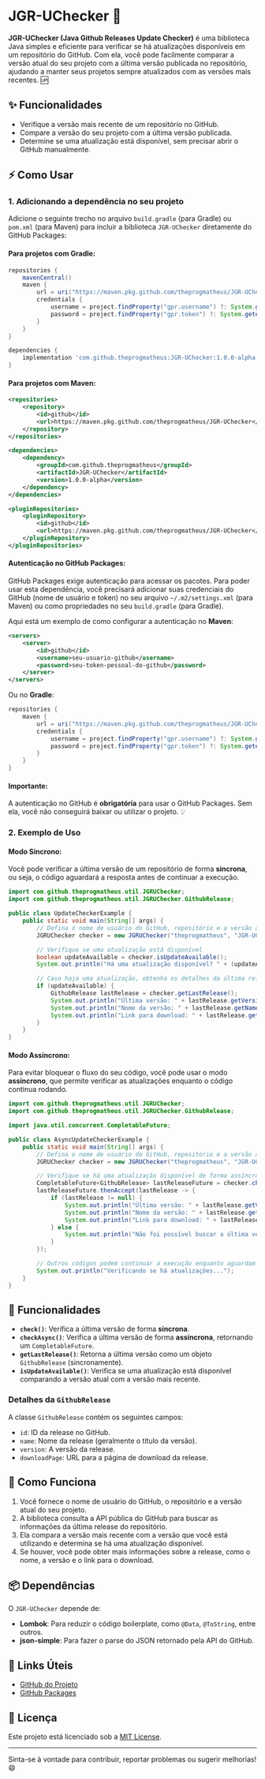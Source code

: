 # JGR-UChecker 🚀

**JGR-UChecker (Java Github Releases Update Checker)** é uma biblioteca Java simples e eficiente para verificar se há atualizações disponíveis em um repositório do GitHub. Com ela, você pode facilmente comparar a versão atual do seu projeto com a última versão publicada no repositório, ajudando a manter seus projetos sempre atualizados com as versões mais recentes. 🆙

## ✨ Funcionalidades

- Verifique a versão mais recente de um repositório no GitHub.
- Compare a versão do seu projeto com a última versão publicada.
- Determine se uma atualização está disponível, sem precisar abrir o GitHub manualmente.

## ⚡ Como Usar

### 1. Adicionando a dependência no seu projeto

Adicione o seguinte trecho no arquivo `build.gradle` (para Gradle) ou `pom.xml` (para Maven) para incluir a biblioteca `JGR-UChecker` diretamente do GitHub Packages:

#### **Para projetos com Gradle:**

```groovy
repositories {
    mavenCentral()
    maven {
        url = uri("https://maven.pkg.github.com/theprogmatheus/JGR-UChecker")
        credentials {
            username = project.findProperty("gpr.username") ?: System.getenv("GITHUB_USERNAME")
            password = project.findProperty("gpr.token") ?: System.getenv("GITHUB_TOKEN")
        }
    }
}

dependencies {
    implementation 'com.github.theprogmatheus:JGR-UChecker:1.0.0-alpha'
}
```

#### **Para projetos com Maven:**

```xml
<repositories>
    <repository>
        <id>github</id>
        <url>https://maven.pkg.github.com/theprogmatheus/JGR-UChecker</url>
    </repository>
</repositories>

<dependencies>
    <dependency>
        <groupId>com.github.theprogmatheus</groupId>
        <artifactId>JGR-UChecker</artifactId>
        <version>1.0.0-alpha</version>
    </dependency>
</dependencies>

<pluginRepositories>
    <pluginRepository>
        <id>github</id>
        <url>https://maven.pkg.github.com/theprogmatheus/JGR-UChecker</url>
    </pluginRepository>
</pluginRepositories>
```

#### **Autenticação no GitHub Packages:**

GitHub Packages exige autenticação para acessar os pacotes. Para poder usar esta dependência, você precisará adicionar suas credenciais do GitHub (nome de usuário e token) no seu arquivo `~/.m2/settings.xml` (para Maven) ou como propriedades no seu `build.gradle` (para Gradle).

Aqui está um exemplo de como configurar a autenticação no **Maven**:

```xml
<servers>
    <server>
        <id>github</id>
        <username>seu-usuario-github</username>
        <password>seu-token-pessoal-do-github</password>
    </server>
</servers>
```

Ou no **Gradle**:

```groovy
repositories {
    maven {
        url = uri("https://maven.pkg.github.com/theprogmatheus/JGR-UChecker")
        credentials {
            username = project.findProperty("gpr.username") ?: System.getenv("GITHUB_USERNAME")
            password = project.findProperty("gpr.token") ?: System.getenv("GITHUB_TOKEN")
        }
    }
}
```

#### **Importante:**
A autenticação no GitHub é **obrigatória** para usar o GitHub Packages. Sem ela, você não conseguirá baixar ou utilizar o projeto. 💡

### 2. Exemplo de Uso

#### **Modo Síncrono:**

Você pode verificar a última versão de um repositório de forma **sincrona**, ou seja, o código aguardará a resposta antes de continuar a execução.

```java
import com.github.theprogmatheus.util.JGRUChecker;
import com.github.theprogmatheus.util.JGRUChecker.GithubRelease;

public class UpdateCheckerExample {
    public static void main(String[] args) {
        // Defina o nome de usuário do GitHub, repositório e a versão atual do seu projeto
        JGRUChecker checker = new JGRUChecker("theprogmatheus", "JGR-UChecker", "1.0.0-alpha");

        // Verifique se uma atualização está disponível
        boolean updateAvailable = checker.isUpdateAvailable();
        System.out.println("Há uma atualização disponível? " + (updateAvailable ? "Sim" : "Não"));

        // Caso haja uma atualização, obtenha os detalhes da última release
        if (updateAvailable) {
            GithubRelease lastRelease = checker.getLastRelease();
            System.out.println("Última versão: " + lastRelease.getVersion());
            System.out.println("Nome da versão: " + lastRelease.getName());
            System.out.println("Link para download: " + lastRelease.getDownloadPage());
        }
    }
}
```

#### **Modo Assíncrono:**

Para evitar bloquear o fluxo do seu código, você pode usar o modo **assíncrono**, que permite verificar as atualizações enquanto o código continua rodando.

```java
import com.github.theprogmatheus.util.JGRUChecker;
import com.github.theprogmatheus.util.JGRUChecker.GithubRelease;

import java.util.concurrent.CompletableFuture;

public class AsyncUpdateCheckerExample {
    public static void main(String[] args) {
        // Defina o nome de usuário do GitHub, repositório e a versão atual do seu projeto
        JGRUChecker checker = new JGRUChecker("theprogmatheus", "JGR-UChecker", "1.0.0-alpha");

        // Verifique se há uma atualização disponível de forma assíncrona
        CompletableFuture<GithubRelease> lastReleaseFuture = checker.checkAsync();
        lastReleaseFuture.thenAccept(lastRelease -> {
            if (lastRelease != null) {
                System.out.println("Última versão: " + lastRelease.getVersion());
                System.out.println("Nome da versão: " + lastRelease.getName());
                System.out.println("Link para download: " + lastRelease.getDownloadPage());
            } else {
                System.out.println("Não foi possível buscar a última versão.");
            }
        });

        // Outros códigos podem continuar a execução enquanto aguardam a resposta
        System.out.println("Verificando se há atualizações...");
    }
}
```

## 🔧 Funcionalidades

- **`check()`**: Verifica a última versão de forma **sincrona**.
- **`checkAsync()`**: Verifica a última versão de forma **assíncrona**, retornando um `CompletableFuture`.
- **`getLastRelease()`**: Retorna a última versão como um objeto `GithubRelease` (sincronamente).
- **`isUpdateAvailable()`**: Verifica se uma atualização está disponível comparando a versão atual com a versão mais recente.

### Detalhes da `GithubRelease`

A classe `GithubRelease` contém os seguintes campos:

- `id`: ID da release no GitHub.
- `name`: Nome da release (geralmente o título da versão).
- `version`: A versão da release.
- `downloadPage`: URL para a página de download da release.

## 🚀 Como Funciona

1. Você fornece o nome de usuário do GitHub, o repositório e a versão atual do seu projeto.
2. A biblioteca consulta a API pública do GitHub para buscar as informações da última release do repositório.
3. Ela compara a versão mais recente com a versão que você está utilizando e determina se há uma atualização disponível.
4. Se houver, você pode obter mais informações sobre a release, como o nome, a versão e o link para o download.

## 📦 Dependências

O `JGR-UChecker` depende de:

- **Lombok**: Para reduzir o código boilerplate, como `@Data`, `@ToString`, entre outros.
- **json-simple**: Para fazer o parse do JSON retornado pela API do GitHub.

## 🔗 Links Úteis

- [GitHub do Projeto](https://github.com/theprogmatheus/JGR-UChecker)
- [GitHub Packages](https://maven.pkg.github.com/theprogmatheus/JGR-UChecker)

## 📝 Licença

Este projeto está licenciado sob a [MIT License](LICENSE).

---

Sinta-se à vontade para contribuir, reportar problemas ou sugerir melhorias! 😄